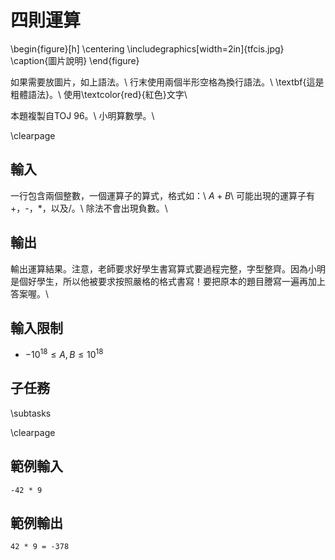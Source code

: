 # 四則運算

\begin{figure}[h]
\centering
\includegraphics[width=2in]{tfcis.jpg}
\caption{圖片說明}
\end{figure}

如果需要放圖片，如上語法。\\
行末使用兩個半形空格為換行語法。\\
\textbf{這是粗體語法}。\\
使用\textcolor{red}{紅色}文字\\

本題複製自TOJ 96。\\
小明算數學。\\

\clearpage

## 輸入
一行包含兩個整數，一個運算子的算式，格式如：\\
$A + B$\\
可能出現的運算子有+，-，*，以及/。\\
除法不會出現負數。\\

## 輸出
輸出運算結果。注意，老師要求好學生書寫算式要過程完整，字型整齊。因為小明是個好學生，所以他被要求按照嚴格的格式書寫！要把原本的題目謄寫一遍再加上答案喔。\\

## 輸入限制
 - $-10^{18} \leq A, B \leq 10^{18}$

## 子任務
\subtasks

\clearpage

## 範例輸入
```
-42 * 9
```

## 範例輸出
```
42 * 9 = -378
```
